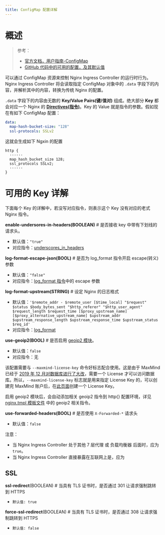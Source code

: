 ```yaml
---
title: ConfigMap 配置详解
---
```


# 概述

> 参考：
>
> - [官方文档，用户指南-ConfigMap](https://kubernetes.github.io/ingress-nginx/user-guide/nginx-configuration/configmap/)
> - [GitHub 代码中的可用的配置，及其默认值](https://github.com/kubernetes/ingress-nginx/blob/master/internal/ingress/controller/config/config.go)

可以通过 ConfigMap 资源来控制 Nginx Ingress Controller 的运行时行为。Nginx Ingress Controller 将会读取指定 ConfigMap 对象中的 `.data` 字段下的内容，并解析其中的内容，转换为传统 Nginx 的配置。

`.data` 字段下的内容由无数的 **Key/Value Pairs(键/值对)** 组成。绝大部分 **Key** 都会对应一个 Nginx 的 [**Directives(指令)**](/docs/Web/Nginx/Nginx%20配置详解/Nginx%20配置详解.md#Directives(指令))。Key 的 Value 就是指令的参数。假如现在有如下 ConfigMap 配置：

```yaml
data:
  map-hash-bucket-size: "128"
  ssl-protocols: SSLv2
```

这就会生成如下 Ngxin 的配置

```nginx
http {
  ······
  map_hash_bucket_size 128;
  ssl_protocols SSLv2;
  ······
}
```

# 可用的 Key 详解

下面每个 Key 的详解中，若没写对应指令，则表示这个 Key 没有对应的老式 Nginx 指令。

**enable-undersores-in-headers(BOOLEAN)** # 是否接收 key 中带有下划线的请求头。

- 默认值：`"true"`
- 对应指令：[underscores_in_headers](http://nginx.org/en/docs/http/ngx_http_core_module.html#underscores_in_headers)

**log-format-escape-json(BOOL)** # 是否为 log_format 指令开启 escape(转义) 参数

- 默认值：`"false"`
- 对应指令：[log_format 指令](http://nginx.org/en/docs/http/ngx_http_log_module.html#log_format)中的 escape 参数

**log-format-upstream(STRING)** # 设定 Nginx 的日志格式

- 默认值：`'$remote_addr - $remote_user [$time_local] "$request" $status $body_bytes_sent "$http_referer" "$http_user_agent" $request_length $request_time [$proxy_upstream_name] [$proxy_alternative_upstream_name] $upstream_addr $upstream_response_length $upstream_response_time $upstream_status $req_id'`
- 对应指令：[log_format](http://nginx.org/en/docs/http/ngx_http_log_module.html#log_format)

**use-geoip2(BOOL)** # 是否启用 [geoip2 模块](/docs/Web/Nginx/Nginx%20配置详解/多用途模块的指令/geoip2%20模块.md)。

- 默认值：`false`
- 对应指令：无

该配置需要与 `--maxmind-license-key` 命令好标志配合使用。这是由于 MaxMind 已经于 [2019 年 12 月对数据库进行了大改](https://blog.maxmind.com/2019/12/18/significant-changes-to-accessing-and-using-geolite2-databases/)，需要一个 License 才可以访问数据库。所以，`--maxmind-license-key` 标志就是用来指定 License Key 的，可以创建完 MaxMind 账户后，在[此页面](https://www.maxmind.com/en/accounts/545756/license-key)创建一个 License Key。

启用 geoip2 模块后，会自动添加相关 geoip2 指令到 http{} 配置环境，详见 [nginx.tmpl 模板文件](https://github.com/kubernetes/ingress-nginx/blob/main/rootfs/etc/nginx/template/nginx.tmpl) 中的 geoip2 相关指令。

**use-forwarded-headers(BOOL)** # 是否使用 `X-Forwarded-*` 请求头

- 默认值：`false`

注意：

- 当 Nginx Ingress Controller 处于其他 7 层代理 或 负载均衡器 后面时，应为 `true`。
- 当 Nginx Ingress Controller 直接暴露在互联网上是，应为

## SSL

**ssl-redirect**(BOOLEAN) # 当具有 TLS 证书时，是否通过 301 让请求强制跳转到 HTTPS

- `默认值: true`

**force-ssl-redirect**(BOOLEAN) # 当具有 TLS 证书时，是否通过 308 让请求强制跳转到 HTTPS

- `默认值: false`
